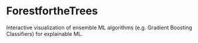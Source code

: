 # ForestfortheTrees
Interactive visualization of ensemble ML algorithms (e.g. Gradient Boosting Classifiers) for explainable ML.
